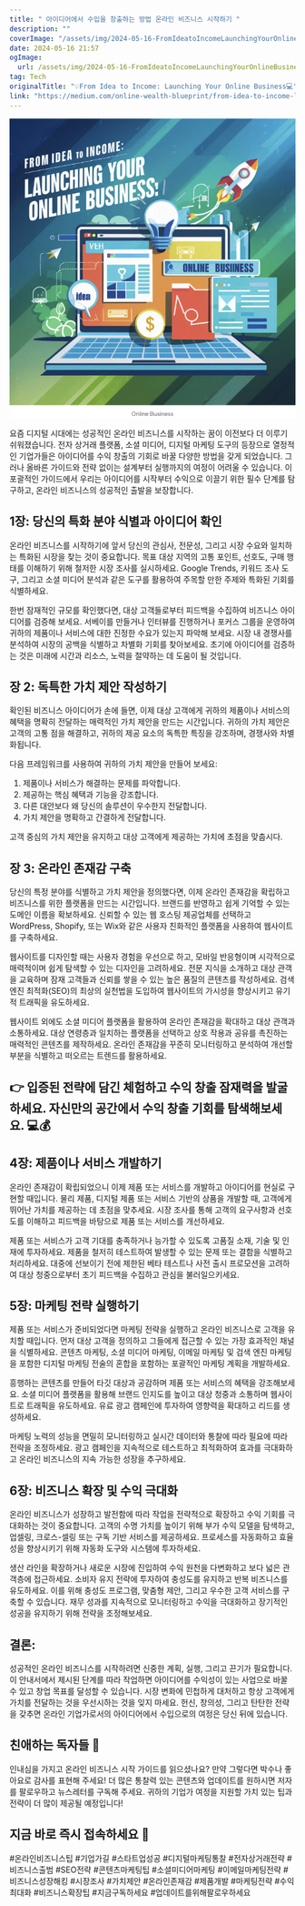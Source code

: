```yaml
---
title: " 아이디어에서 수입을 창출하는 방법 온라인 비즈니스 시작하기 "
description: ""
coverImage: "/assets/img/2024-05-16-FromIdeatoIncomeLaunchingYourOnlineBusiness_0.png"
date: 2024-05-16 21:57
ogImage: 
  url: /assets/img/2024-05-16-FromIdeatoIncomeLaunchingYourOnlineBusiness_0.png
tag: Tech
originalTitle: "💡From Idea to Income: Launching Your Online Business💻"
link: "https://medium.com/online-wealth-blueprint/from-idea-to-income-launching-your-online-business-99bd5424698e"
---
```



![2024-05-16-FromIdeatoIncomeLaunchingYourOnlineBusiness_0.png](/assets/img/2024-05-16-FromIdeatoIncomeLaunchingYourOnlineBusiness_0.png)

요즘 디지털 시대에는 성공적인 온라인 비즈니스를 시작하는 꿈이 이전보다 더 이루기 쉬워졌습니다. 전자 상거래 플랫폼, 소셜 미디어, 디지털 마케팅 도구의 등장으로 열정적인 기업가들은 아이디어를 수익 창출의 기회로 바꿀 다양한 방법을 갖게 되었습니다. 그러나 올바른 가이드와 전략 없이는 설계부터 실행까지의 여정이 어려울 수 있습니다. 이 포괄적인 가이드에서 우리는 아이디어를 시작부터 수익으로 이끌기 위한 필수 단계를 탐구하고, 온라인 비즈니스의 성공적인 출발을 보장합니다.

## 1장: 당신의 특화 분야 식별과 아이디어 확인

온라인 비즈니스를 시작하기에 앞서 당신의 관심사, 전문성, 그리고 시장 수요와 일치하는 특화된 시장을 찾는 것이 중요합니다. 목표 대상 지역의 고통 포인트, 선호도, 구매 행태를 이해하기 위해 철저한 시장 조사를 실시하세요. Google Trends, 키워드 조사 도구, 그리고 소셜 미디어 분석과 같은 도구를 활용하여 주목할 만한 주제와 특화된 기회를 식별하세요.

<div class="content-ad"></div>

한번 잠재적인 규모를 확인했다면, 대상 고객들로부터 피드백을 수집하여 비즈니스 아이디어를 검증해 보세요. 서베이를 만들거나 인터뷰를 진행하거나 포커스 그룹을 운영하여 귀하의 제품이나 서비스에 대한 진정한 수요가 있는지 파악해 보세요. 시장 내 경쟁사를 분석하여 시장의 공백을 식별하고 차별화 기회를 찾아보세요. 초기에 아이디어를 검증하는 것은 미래에 시간과 리소스, 노력을 절약하는 데 도움이 될 것입니다.

## 장 2: 독특한 가치 제안 작성하기

확인된 비즈니스 아이디어가 손에 들면, 이제 대상 고객에게 귀하의 제품이나 서비스의 혜택을 명확히 전달하는 매력적인 가치 제안을 만드는 시간입니다. 귀하의 가치 제안은 고객의 고통 점을 해결하고, 귀하의 제공 요소의 독특한 특징을 강조하며, 경쟁사와 차별화됩니다.

다음 프레임워크를 사용하여 귀하의 가치 제안을 만들어 보세요:

<div class="content-ad"></div>

1. 제품이나 서비스가 해결하는 문제를 파악합니다.
2. 제공하는 핵심 혜택과 기능을 강조합니다.
3. 다른 대안보다 왜 당신의 솔루션이 우수한지 전달합니다.
4. 가치 제안을 명확하고 간결하게 전달합니다.

고객 중심의 가치 제안을 유지하고 대상 고객에게 제공하는 가치에 초점을 맞춥시다.

## 장 3: 온라인 존재감 구축

당신의 특정 분야를 식별하고 가치 제안을 정의했다면, 이제 온라인 존재감을 확립하고 비즈니스를 위한 플랫폼을 만드는 시간입니다. 브랜드를 반영하고 쉽게 기억할 수 있는 도메인 이름을 확보하세요. 신뢰할 수 있는 웹 호스팅 제공업체를 선택하고 WordPress, Shopify, 또는 Wix와 같은 사용자 친화적인 플랫폼을 사용하여 웹사이트를 구축하세요.

<div class="content-ad"></div>

웹사이트를 디자인할 때는 사용자 경험을 우선으로 하고, 모바일 반응형이며 시각적으로 매력적이며 쉽게 탐색할 수 있는 디자인을 고려하세요. 전문 지식을 소개하고 대상 관객을 교육하며 잠재 고객들과 신뢰를 쌓을 수 있는 높은 품질의 콘텐츠를 작성하세요. 검색 엔진 최적화(SEO)의 최상의 실천법을 도입하여 웹사이트의 가시성을 향상시키고 유기적 트래픽을 유도하세요.

웹사이트 외에도 소셜 미디어 플랫폼을 활용하여 온라인 존재감을 확대하고 대상 관객과 소통하세요. 대상 연령층과 일치하는 플랫폼을 선택하고 상호 작용과 공유를 촉진하는 매력적인 콘텐츠를 제작하세요. 온라인 존재감을 꾸준히 모니터링하고 분석하여 개선할 부분을 식별하고 떠오르는 트렌드를 활용하세요.

## 👉 입증된 전략에 담긴 체험하고 수익 창출 잠재력을 발굴하세요. 자신만의 공간에서 수익 창출 기회를 탐색해보세요. 💻💰

## 4장: 제품이나 서비스 개발하기

<div class="content-ad"></div>

온라인 존재감이 확립되었으니 이제 제품 또는 서비스를 개발하고 아이디어를 현실로 구현할 때입니다. 물리 제품, 디지털 제품 또는 서비스 기반의 상품을 개발할 때, 고객에게 뛰어난 가치를 제공하는 데 초점을 맞추세요. 시장 조사를 통해 고객의 요구사항과 선호도를 이해하고 피드백을 바탕으로 제품 또는 서비스를 개선하세요.

제품 또는 서비스가 고객 기대를 충족하거나 능가할 수 있도록 고품질 소재, 기술 및 인재에 투자하세요. 제품을 철저히 테스트하여 발생할 수 있는 문제 또는 결함을 식별하고 처리하세요. 대중에 선보이기 전에 제한된 베타 테스트나 사전 출시 프로모션을 고려하여 대상 청중으로부터 초기 피드백을 수집하고 관심을 불러일으키세요.

## 5장: 마케팅 전략 실행하기

제품 또는 서비스가 준비되었다면 마케팅 전략을 실행하고 온라인 비즈니스로 고객을 유치할 때입니다. 먼저 대상 고객을 정의하고 그들에게 접근할 수 있는 가장 효과적인 채널을 식별하세요. 콘텐츠 마케팅, 소셜 미디어 마케팅, 이메일 마케팅 및 검색 엔진 마케팅을 포함한 디지털 마케팅 전술의 혼합을 포함하는 포괄적인 마케팅 계획을 개발하세요.

<div class="content-ad"></div>

흥행하는 콘텐츠를 만들어 타깃 대상과 공감하며 제품 또는 서비스의 혜택을 강조해보세요. 소셜 미디어 플랫폼을 활용해 브랜드 인지도를 높이고 대상 청중과 소통하며 웹사이트로 트래픽을 유도하세요. 유료 광고 캠페인에 투자하여 영향력을 확대하고 리드를 생성하세요.

마케팅 노력의 성능을 면밀히 모니터링하고 실시간 데이터와 통찰에 따라 필요에 따라 전략을 조정하세요. 광고 캠페인을 지속적으로 테스트하고 최적화하여 효과를 극대화하고 온라인 비즈니스의 지속 가능한 성장을 추구하세요.

## 6장: 비즈니스 확장 및 수익 극대화

온라인 비즈니스가 성장하고 발전함에 따라 작업을 전략적으로 확장하고 수익 기회를 극대화하는 것이 중요합니다. 고객의 수명 가치를 높이기 위해 부가 수익 모델을 탐색하고, 업셀링, 크로스-셀링 또는 구독 기반 서비스를 제공하세요. 프로세스를 자동화하고 효율성을 향상시키기 위해 자동화 도구와 시스템에 투자하세요.

<div class="content-ad"></div>

생산 라인을 확장하거나 새로운 시장에 진입하여 수익 원천을 다변화하고 보다 넓은 관객층에 접근하세요. 소비자 유지 전략에 투자하여 충성도를 유지하고 반복 비즈니스를 유도하세요. 이를 위해 충성도 프로그램, 맞춤형 제안, 그리고 우수한 고객 서비스를 구축할 수 있습니다. 재무 성과를 지속적으로 모니터링하고 수익을 극대화하고 장기적인 성공을 유지하기 위해 전략을 조정해보세요.

## 결론:

성공적인 온라인 비즈니스를 시작하려면 신중한 계획, 실행, 그리고 끈기가 필요합니다. 이 안내서에서 제시된 단계를 따라 작업하면 아이디어를 수익성이 있는 사업으로 바꿀 수 있고 창업 목표를 달성할 수 있습니다. 시장 변화에 민첩하게 대처하고 항상 고객에게 가치를 전달하는 것을 우선시하는 것을 잊지 마세요. 헌신, 창의성, 그리고 탄탄한 전략을 갖추면 온라인 기업가로서의 아이디어에서 수입으로의 여정은 당신 뒤에 있습니다.

## 친애하는 독자들 💙

<div class="content-ad"></div>

인내심을 가지고 온라인 비즈니스 시작 가이드를 읽으셨나요? 만약 그렇다면 박수나 좋아요로 감사를 표현해 주세요! 더 많은 통찰력 있는 콘텐츠와 업데이트를 원하시면 저자를 팔로우하고 뉴스레터를 구독해 주세요. 귀하의 기업가 여정을 지원할 가치 있는 팁과 전략이 더 많이 제공될 예정입니다!

## 지금 바로 즉시 접속하세요 🚀

#온라인비즈니스팁 #기업가길 #스타트업성공 #디지털마케팅통찰 #전자상거래전략 #비즈니스출범 #SEO전략 #콘텐츠마케팅팁 #소셜미디어마케팅 #이메일마케팅전략 #비즈니스성장해킹 #시장조사 #가치제안 #온라인존재감 #제품개발 #마케팅전략 #수익최대화 #비즈니스확장팁 #지금구독하세요 #업데이트를위해팔로우하세요